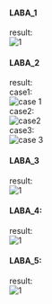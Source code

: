 #### LABA_1 <br>
result:<br>
![1](https://github.com/user-attachments/assets/49dcdc83-086e-41a7-bb7f-4d789043f0f9)

#### LABA_2 <br>
result:<br>
case1: <br>![case 1](https://github.com/user-attachments/assets/06e01873-c601-4c15-9990-62123aa34ace)<br>
case2: <br>![case2](https://github.com/user-attachments/assets/ee84f006-a295-427c-8ed5-6cb2b2f68f15)<br>
case3:<br> ![case 3](https://github.com/user-attachments/assets/4287d940-2019-40a0-9826-e6f3d7041c20)

#### LABA_3
result:<br>
![1](https://github.com/user-attachments/assets/6085e74c-a4b7-43f1-bb90-d772eb4b7b64)

#### LABA_4:
result:<br>
![1](https://github.com/user-attachments/assets/16b43c88-2b61-4ce7-a090-54789b498dc6)

#### LABA_5:
result: <br>
![1](https://github.com/user-attachments/assets/27775f0f-e305-4e58-b929-c7f011351560)
